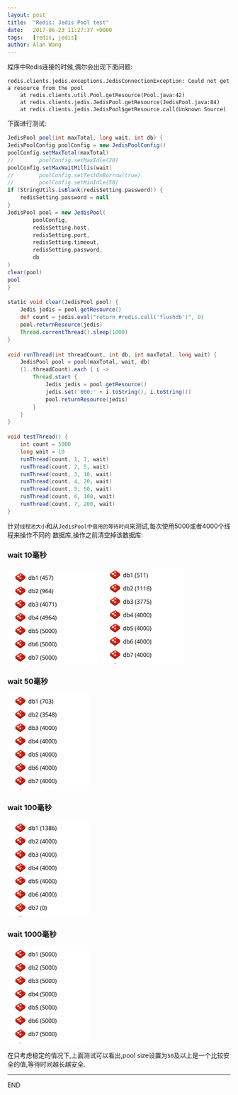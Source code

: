 ```yaml
---
layout: post
title:  "Redis: Jedis Pool test"
date:   2017-06-23 11:27:37 +0000
tags:   [redis, jedis]
author: Alan Wang
---
```

程序中Redis连接的时候,偶尔会出现下面问题:
```shell
redis.clients.jedis.exceptions.JedisConnectionException: Could not get a resource from the pool
	at redis.clients.util.Pool.getResource(Pool.java:42)
	at redis.clients.jedis.JedisPool.getResource(JedisPool.java:84)
	at redis.clients.jedis.JedisPool$getResource.call(Unknown Source)
```

下面进行测试:
```groovy
JedisPool pool(int maxTotal, long wait, int db) {
JedisPoolConfig poolConfig = new JedisPoolConfig()
poolConfig.setMaxTotal(maxTotal)
//        poolConfig.setMaxIdle(20)
poolConfig.setMaxWaitMillis(wait)
//        poolConfig.setTestOnBorrow(true)
//        poolConfig.setMinIdle(50)
if (StringUtils.isBlank(redisSetting.password)) {
    redisSetting.password = null
}
JedisPool pool = new JedisPool(
        poolConfig,
        redisSetting.host,
        redisSetting.port,
        redisSetting.timeout,
        redisSetting.password,
        db
)
clear(pool)
pool
}

static void clear(JedisPool pool) {
    Jedis jedis = pool.getResource()
    def count = jedis.eval("return #redis.call('flushdb')", 0)
    pool.returnResource(jedis)
    Thread.currentThread().sleep(1000)
}

void runThread(int threadCount, int db, int maxTotal, long wait) {
    JedisPool pool = pool(maxTotal, wait, db)
    (1..threadCount).each { i ->
        Thread.start {
            Jedis jedis = pool.getResource()
            jedis.set('000:' + i.toString(), i.toString())
            pool.returnResource(jedis)
        }
    }
}

void testThread() {
    int count = 5000
    long wait = 10
    runThread(count, 1, 1, wait)
    runThread(count, 2, 5, wait)
    runThread(count, 3, 10, wait)
    runThread(count, 4, 20, wait)
    runThread(count, 5, 50, wait)
    runThread(count, 6, 100, wait)
    runThread(count, 7, 200, wait)
}
```

针对`线程池大小`和从`JedisPool中借用的等待时间`来测试,每次使用5000或者4000个线程来操作不同的
数据库,操作之前清空掉该数据库:

### wait 10毫秒
![](/assets/images/2017-06-23-jedis-pool-test/5000_10-1.png)
![](/assets/images/2017-06-23-jedis-pool-test/5000_10-2.png)

### wait 50毫秒
![](/assets/images/2017-06-23-jedis-pool-test/4000_50.png)

### wait 100毫秒
![](/assets/images/2017-06-23-jedis-pool-test/4000_100.png)

### wait 1000毫秒
![](/assets/images/2017-06-23-jedis-pool-test/5000_1000.png)

在只考虑稳定的情况下,上面测试可以看出,pool size设置为`50`及以上是一个比较安全的值,等待时间越长越安全.

---
END

